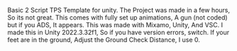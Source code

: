 Basic 2 Script TPS Template for unity. The Project was made in a few hours, So its not great.
This comes with fully set up animations, A gun (not coded) but if you ADS, It appears.
This was made with Mixamo, Unity, And VSC.
I made this in Unity 2022.3.32f1, So if you have version errors, switch.
If your feet are in the ground, Adjust the Ground Check Distance, I use 0.
